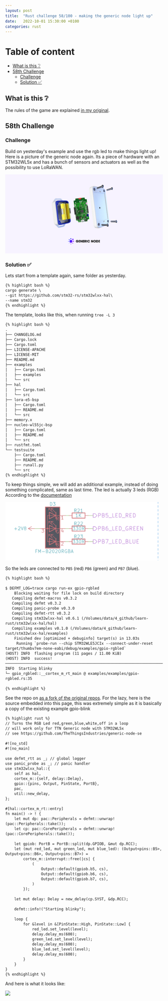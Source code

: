 ```yaml
---
layout: post
title:  "Rust challenge 58/100 - making the generic node light up"
date:   2022-10-01 15:30:00 +0100
categories: rust
---
```



#  Table of content
<!-- MarkdownTOC autolink="true" -->

- [What is this :grey_question:](#what-is-this-grey_question)
- [58th Challenge](#58th-challenge)
    - [Challenge](#challenge)
    - [Solution :white_check_mark:](#solution-white_check_mark)

<!-- /MarkdownTOC -->

## What is this :grey_question: 

The rules of the game are explained [in my original](https://maebli.github.io/rust/2021/10/18/100rust.html). 

## 58th Challenge
### Challenge

Build on yesterday's example and use the rgb led to make things light up! 
Here is a picture of the generic node again. Its a piece of hardware with an STM32WL5x and has a bunch of sensors and actuators
as well as the possibility to use LoRaWAN.

![](/assets/img/genericnode.png)

### Solution :white_check_mark:

Lets start from a template again, same folder as yesterday. 

    {% highlight bash %}
    cargo generate \
    --git https://github.com/stm32-rs/stm32wlxx-hal\
    --name stm32
    {% endhighlight %}

The template, looks like this, when running `tree -L 3`

    {% highlight bash %}
    .
    ├── CHANGELOG.md
    ├── Cargo.lock
    ├── Cargo.toml
    ├── LICENSE-APACHE
    ├── LICENSE-MIT
    ├── README.md
    ├── examples
    │   ├── Cargo.toml
    │   ├── examples
    │   └── src
    ├── hal
    │   ├── Cargo.toml
    │   └── src
    ├── lora-e5-bsp
    │   ├── Cargo.toml
    │   ├── README.md
    │   └── src
    ├── memory.x
    ├── nucleo-wl55jc-bsp
    │   ├── Cargo.toml
    │   ├── README.md
    │   └── src
    ├── rustfmt.toml
    └── testsuite
        ├── Cargo.toml
        ├── README.md
        ├── runall.py
        └── src
    {% endhighlight %}


To keep things simple, we will add an additional example, instead of doing something complicated, same as last time. The led is actually 3 leds (RGB) According to the [documentation](https://www.genericnode.com/docs/sensor-edition/hardware/se-board/)

![](/assets/img/rgb.png)

So the leds are connected to `PB5` (red) `PB6` (green) and `PB7` (blue).


    {% highlight bash %}

    $ DEFMT_LOG=trace cargo run-ex gpio-rgbled
        Blocking waiting for file lock on build directory
       Compiling defmt-macros v0.3.2
       Compiling defmt v0.3.2
       Compiling panic-probe v0.3.0
       Compiling defmt-rtt v0.3.2
       Compiling stm32wlxx-hal v0.6.1 (/Volumes/data/4_github/learn-rust/stm32wlxx-hal/hal)
       Compiling examples v0.1.0 (/Volumes/data/4_github/learn-rust/stm32wlxx-hal/examples)
        Finished dev [optimized + debuginfo] target(s) in 13.03s
         Running `probe-run --chip STM32WLE5JCIx --connect-under-reset target/thumbv7em-none-eabi/debug/examples/gpio-rgbled`
    (HOST) INFO  flashing program (11 pages / 11.00 KiB)
    (HOST) INFO  success!
    ────────────────────────────────────────────────────────────────────────────────
    INFO  Starting blinky
    └─ gpio_rgbled::__cortex_m_rt_main @ examples/examples/gpio-rgbled.rs:35

    {% endhighlight %}


 See the repo on [as a fork of the original repos](https://github.com/maebli/stm32wlxx-hal).  For the lazy, here is the source embedded into this page, this was extremely simple as it is basically a copy of the existing example gpio-blink

    {% highlight rust %}
    // Turns the RGB Led red,green,blue,white,off in a loop
    // will work only for TTN Generic node with STM32WL5x
    // see https://github.com/TheThingsIndustries/generic-node-se

    #![no_std]
    #![no_main]

    use defmt_rtt as _; // global logger
    use panic_probe as _; // panic handler
    use stm32wlxx_hal::{
        self as hal,
        cortex_m::{self, delay::Delay},
        gpio::{pins, Output, PinState, PortB},
        pac,
        util::new_delay,
    };

    #[hal::cortex_m_rt::entry]
    fn main() -> ! {
        let mut dp: pac::Peripherals = defmt::unwrap!(pac::Peripherals::take());
        let cp: pac::CorePeripherals = defmt::unwrap!(pac::CorePeripherals::take());

        let gpiob: PortB = PortB::split(dp.GPIOB, &mut dp.RCC);
        let (mut red_led, mut green_led, mut blue_led): (Output<pins::B5>, Output<pins::B6>, Output<pins::B7>) =
            cortex_m::interrupt::free(|cs| {
                (
                    Output::default(gpiob.b5, cs),
                    Output::default(gpiob.b6, cs),
                    Output::default(gpiob.b7, cs),
                )
            });

        let mut delay: Delay = new_delay(cp.SYST, &dp.RCC);

        defmt::info!("Starting blinky");

        loop {
            for &level in &[PinState::High, PinState::Low] {
                red_led.set_level(level);
                delay.delay_ms(600);
                green_led.set_level(level);
                delay.delay_ms(600);
                blue_led.set_level(level);
                delay.delay_ms(600);
            }
        }
    }
    {% endhighlight %}

And here is what it looks like:

![](/assets/img/rbgdemo.gif)